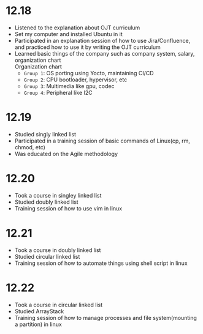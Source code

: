 # 12.18
- Listened to the explanation about OJT curriculum
- Set my computer and installed Ubuntu in it
- Participated in an explanation session of how to use Jira/Confluence, and practiced how to use it by writing the OJT curriculum
- Learned basic things of the company such as company system, salary, organization chart<br>
  Organization chart
  - `Group 1`: OS porting using Yocto, maintaining CI/CD
  - `Group 2`: CPU bootloader, hypervisor, etc
  - `Group 3`: Multimedia like gpu, codec
  - `Group 4`: Peripheral like I2C
# 12.19
- Studied singly linked list
- Participated in a training session of basic commands of Linux(cp, rm, chmod, etc)
- Was educated on the Agile methodology
# 12.20
- Took a course in singley linked list
- Studied doubly linked list
- Training session of how to use vim in linux
# 12.21
- Took a course in doubly linked list
- Studied circular linked list
- Training session of how to automate things using shell script in linux
# 12.22
- Took a course in circular linked list
- Studied ArrayStack
- Training session of how to manage processes and file system(mounting a partition) in linux
